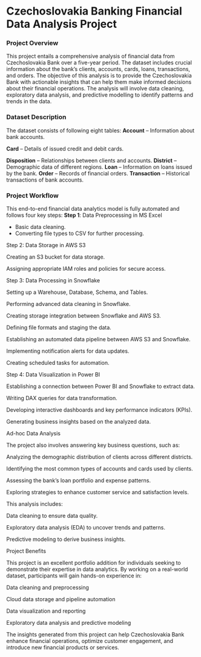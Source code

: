# Czechoslovakia Banking Financial Data Analysis Project
###  Project Overview
This project entails a comprehensive analysis of financial data from Czechoslovakia Bank over a five-year period. The dataset includes crucial information about the bank’s clients, accounts, cards, loans, transactions, and orders. The objective of this analysis is to provide the Czechoslovakia Bank with actionable insights that can help them make informed decisions about their financial operations. The analysis will involve data cleaning, exploratory data analysis, and predictive modelling to identify patterns and trends in the data. 
### Dataset Description
The dataset consists of following eight tables:
**Account** – Information about bank accounts.

**Card** – Details of issued credit and debit cards.

**Disposition** – Relationships between clients and accounts.
**District** – Demographic data of different regions.
**Loan** – Information on loans issued by the bank.
**Order** – Records of financial orders.
**Transaction** – Historical transactions of bank accounts.

### Project Workflow
This end-to-end financial data analytics model is fully automated and follows four key steps:
**Step 1**: Data Preprocessing in MS Excel
- Basic data cleaning.
- Converting file types to CSV for further processing.

Step 2: Data Storage in AWS S3

Creating an S3 bucket for data storage.

Assigning appropriate IAM roles and policies for secure access.

Step 3: Data Processing in Snowflake

Setting up a Warehouse, Database, Schema, and Tables.

Performing advanced data cleaning in Snowflake.

Creating storage integration between Snowflake and AWS S3.

Defining file formats and staging the data.

Establishing an automated data pipeline between AWS S3 and Snowflake.

Implementing notification alerts for data updates.

Creating scheduled tasks for automation.

Step 4: Data Visualization in Power BI

Establishing a connection between Power BI and Snowflake to extract data.

Writing DAX queries for data transformation.

Developing interactive dashboards and key performance indicators (KPIs).

Generating business insights based on the analyzed data.

Ad-hoc Data Analysis

The project also involves answering key business questions, such as:

Analyzing the demographic distribution of clients across different districts.

Identifying the most common types of accounts and cards used by clients.

Assessing the bank’s loan portfolio and expense patterns.

Exploring strategies to enhance customer service and satisfaction levels.

This analysis includes:

Data cleaning to ensure data quality.

Exploratory data analysis (EDA) to uncover trends and patterns.

Predictive modeling to derive business insights.

Project Benefits

This project is an excellent portfolio addition for individuals seeking to demonstrate their expertise in data analytics. By working on a real-world dataset, participants will gain hands-on experience in:

Data cleaning and preprocessing

Cloud data storage and pipeline automation

Data visualization and reporting

Exploratory data analysis and predictive modeling

The insights generated from this project can help Czechoslovakia Bank enhance financial operations, optimize customer engagement, and introduce new financial products or services.

